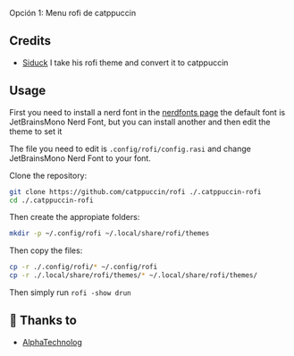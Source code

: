 Opción 1: Menu rofi de catppuccin

## Credits

- [Siduck](https://github.com/siduck) I take his rofi theme and convert it to catppuccin

## Usage

First you need to install a nerd font in the [nerdfonts page](https://www.nerdfonts.com/font-downloads)
the default font is JetBrainsMono Nerd Font, but you can install another and then edit the theme
to set it

The file you need to edit is `.config/rofi/config.rasi` and change JetBrainsMono Nerd Font
to your font.

Clone the repository:

```sh
git clone https://github.com/catppuccin/rofi ./.catppuccin-rofi
cd ./.catppuccin-rofi
```

Then create the appropiate folders:

```sh
mkdir -p ~/.config/rofi ~/.local/share/rofi/themes
```

Then copy the files:

```sh
cp -r ./.config/rofi/* ~/.config/rofi
cp -r ./.local/share/rofi/themes/* ~/.local/share/rofi/themes/
```

Then simply run `rofi -show drun`

## 💝 Thanks to

- [AlphaTechnolog](https://github.com/AlphaTechnolog)